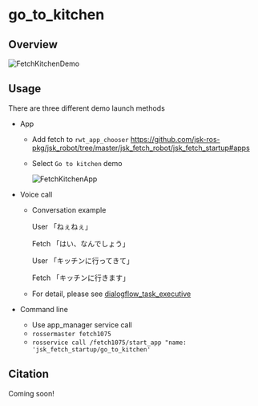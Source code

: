 go_to_kitchen
====================

## Overview


<!--https://user-images.githubusercontent.com/67531577/178182693-c60ee282-a128-4b96-9ec4-6dc318d8a235.mp4-->
![FetchKitchenDemo](https://user-images.githubusercontent.com/67531577/178187049-762d6351-4589-466f-9884-1bb82cd38bef.gif)


## Usage

There are three different demo launch methods

- App
  - Add fetch to `rwt_app_chooser`
    https://github.com/jsk-ros-pkg/jsk_robot/tree/master/jsk_fetch_robot/jsk_fetch_startup#apps
  - Select `Go to kitchen` demo

    ![FetchKitchenApp](https://user-images.githubusercontent.com/19769486/178192990-36be7efb-178f-447b-9df7-74173d844682.png)

- Voice call
  - Conversation example

    User 「ねぇねぇ」

    Fetch 「はい、なんでしょう」

    User 「キッチンに行ってきて」

    Fetch 「キッチンに行きます」

  - For detail, please see [dialogflow_task_executive](https://github.com/jsk-ros-pkg/jsk_3rdparty/tree/master/dialogflow_task_executive)

- Command line
  - Use app_manager service call
  - `rossermaster fetch1075`
  - `rosservice call /fetch1075/start_app "name: 'jsk_fetch_startup/go_to_kitchen'`

## Citation
Coming soon!
